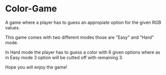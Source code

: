 # Color-Game

A game where a player has to guess an appropiate option for the given RGB values.

This game comes with two different modes those are "Easy" and "Hard" mode.

In Hard mode the player has to guess a color with 6 given options where as in Easy mode 3 option will be cutted off with remaining 3.

Hope you will enjoy the game!
